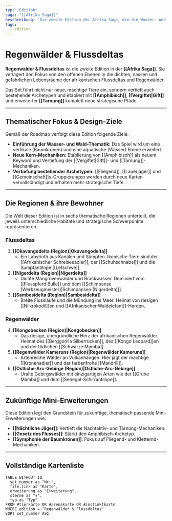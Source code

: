 ```yaml
---
typ: "Edition"
saga: "[[Afrika Saga]]"
beschreibung: "Die zweite Edition der Afrika Saga, die die Wasser- und Wald-Thematik als zentrales Element einführt."
tags:
  - edition
---
```


# Regenwälder & Flussdeltas

**Regenwälder & Flussdeltas** ist die zweite Edition in der **[[Afrika Saga]]**. Sie verlagert den Fokus von den offenen Ebenen in die dichten, nassen und gefährlichen Lebensräume der afrikanischen Flussdeltas und Regenwälder.

Das Set führt nicht nur neue, mächtige Tiere ein, sondern vertieft auch bestehende Archetypen und etabliert mit **[[Amphibisch]]**, **[[Vergiftet|Gift]]** und erweiterter **[[Tarnung]]** komplett neue strategische Pfade.

---
## Thematischer Fokus & Design-Ziele

Gemäß der Roadmap verfolgt diese Edition folgende Ziele:

- **Einführung der Wasser- und Wald-Thematik:** Das Spiel wird um eine vertikale (Baumkronen) und eine aquatische (Wasser) Ebene erweitert.
- **Neue Kern-Mechaniken:** Etablierung von [[Amphibisch]] als neuem Keyword und Vertiefung der [[Vergiftet|Gift]]- und [[Tarnung]]-Mechaniken.
- **Vertiefung bestehender Archetypen:** [[Fliegend]], [[Lauerjäger]] und [[Gemeinschaft]]s-Gruppierungen werden durch neue Karten vervollständigt und erhalten mehr strategische Tiefe.

---
## Die Regionen & ihre Bewohner

Die Welt dieser Edition ist in sechs thematische Regionen unterteilt, die jeweils unterschiedliche Habitate und strategische Schwerpunkte repräsentieren.

### Flussdeltas
1.  **[[Okavangodelta (Region)|Okavangodelta]]** 
    - Ein Labyrinth aus Kanälen und Sümpfen. Ikonische Tiere sind der [[Afrikanischer Schreiseeadler]], der [[Schuhschnabel]] und die Sumpfantilope [[Letschwe]].
2.  **[[Nigerdelta (Region)|Nigerdelta]]** 
    - Dichte Mangrovenwälder und Brackwasser. Dominiert vom [[Flusspferd Bulle]] und dem [[Schimpanse (Werkzeugmeister)|Schimpansen (Nigerdelta)]].
3.  **[[Sambesidelta (Region)|Sambesidelta]]** 
    - Breite Flussläufe und die Mündung ins Meer. Heimat von riesigen [[Nilkrokodil]]en und [[Afrikanischer Waldelefant]]-Herden.

### Regenwälder
4.  **[[Kongobecken (Region)|Kongobecken]]**
    - Das riesige, unergründliche Herz der afrikanischen Regenwälder. Heimat des [[Berggorilla Silberrücken]], des [[Kongo Leopard]]en und der tödlichen [[Schwarze Mamba]].
5.  **[[Regenwälder Kameruns (Region)|Regenwälder Kameruns]]** 
    - Artenreiche Wälder an Vulkanhängen. Hier jagt der mächtige [[Kronenadler]] und der farbenfrohe [[Mandrill]].
6.  **[[Östliche-Arc-Gebirge (Region)|Östliche-Arc-Gebirge]]**
    - Uralte Gebirgswälder mit einzigartigen Arten wie der [[Grüne Mamba]] und dem [[Senegal-Schirrantilope]].

---
## Zukünftige Mini-Erweiterungen

Diese Edition legt den Grundstein für zukünftige, thematisch passende Mini-Erweiterungen wie:
- **[[Nächtliche Jäger]]**: Vertieft die Nachtaktiv- und Tarnung-Mechaniken.
- **[[Gesetz des Flusses]]**: Stärkt den Amphibisch-Archetyp.
- **[[Symphonie der Baumkronen]]**: Fokus auf Fliegend- und Kletternd-Mechaniken.

---
## Vollständige Kartenliste

```dataview
TABLE WITHOUT ID
  set_nummer as "Nr.",
  file.link as "Karte",
  erweiterung as "Erweiterung",
  sterne as "★",
  typ as "Typ"
FROM #tierkarte OR #arenakarte OR #instinktkarte
WHERE edition = "Regenwälder & Flussdeltas"
SORT set_nummer ASC